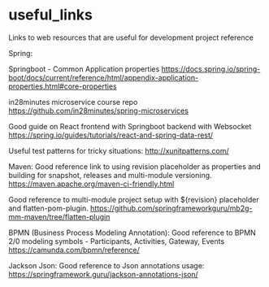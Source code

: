 # useful_links
Links to web resources that are useful for development project reference
 
 Spring:
 
 Springboot - Common Application properties
 https://docs.spring.io/spring-boot/docs/current/reference/html/appendix-application-properties.html#core-properties

in28minutes microservice course repo
https://github.com/in28minutes/spring-microservices

Good guide on React frontend with Springboot backend with Websocket
https://spring.io/guides/tutorials/react-and-spring-data-rest/

Useful test patterns for tricky situations:
http://xunitpatterns.com/

Maven:
Good reference link to using revision placeholder as properties and building for snapshot, releases and multi-module versioning.
https://maven.apache.org/maven-ci-friendly.html

Good reference to multi-module project setup with ${revision} placeholder and flatten-pom-plugin.
https://github.com/springframeworkguru/mb2g-mm-maven/tree/flatten-plugin

BPMN (Business Process Modeling Annotation):
Good reference to BPMN 2/0 modeling symbols - Participants, Activities, Gateway, Events
https://camunda.com/bpmn/reference/ 


Jackson Json:
Good reference to Json annotations usage: https://springframework.guru/jackson-annotations-json/

